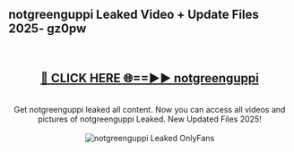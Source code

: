 <h2>notgreenguppi Leaked Video + Update Files 2025- gz0pw</h2>
<br>
<div align="center">
<h2><a href="https://libra.edu.pl?notgreenguppi" rel="nofollow">🔴 CLICK HERE 🌐==►► notgreenguppi</a></h2>
<br>
Get notgreenguppi leaked all content. Now you can access all videos and pictures of notgreenguppi Leaked. New Updated Files 2025!
<br>
<br>
<a href="https://libra.edu.pl?notgreenguppi" rel="nofollow" data-target="animated-image.originalLink"><img src="https://i.ibb.co.com/WyWwxjT/player-gif2.gif" alt="notgreenguppi Leaked OnlyFans" style="max-width: 100%; display: inline-block;" data-target="animated-image.originalImage"></a>
</div>
<br>